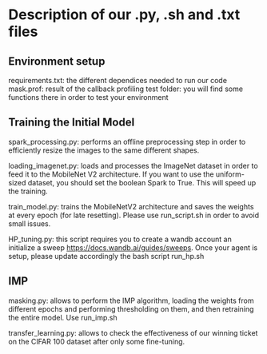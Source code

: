 # Description of our .py, .sh and .txt files

## Environment setup 

requirements.txt: the different dependices needed to run our code
mask.prof: result of the callback profiling
test folder: you will find some functions there in order to test your environment

## Training the Initial Model

spark_processing.py: performs an offline preprocessing step in order to efficiently resize the images to the same different shapes.

loading_imagenet.py: loads and processes the ImageNet dataset in order to feed it to the MobileNet V2 architecture. If you want to use the uniform-sized dataset, you should set the boolean Spark to True. This will speed up the training. 

train_model.py: trains the MobileNetV2 architecture and saves the weights at every epoch (for late resetting). Please use run_script.sh in order to avoid small issues. 

HP_tuning.py: this script requires you to create a wandb account an initialize a sweep https://docs.wandb.ai/guides/sweeps. Once your agent is setup, please update accordingly the bash script run_hp.sh

## IMP 

masking.py: allows to perform the IMP algorithm, loading the weights from different epochs and performing thresholding on them, and then retraining the entire model. Use run_imp.sh

transfer_learning.py: allows to check the effectiveness of our winning ticket on the CIFAR 100 dataset after only some fine-tuning. 



